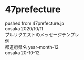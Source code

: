 # 47prefecture
pushed from 47prefecture.jp  
oosaka 2020/10/11  
プルリクエストのメッセージテンプレ  
例  
都道府県名 year-month-12  
oosaka 20-10-12
